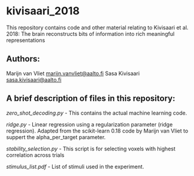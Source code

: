 # kivisaari_2018
This repository contains code and other material relating to Kivisaari et al. 2018: The brain reconstructs bits of 
information into rich meaningful representations


## Authors:

Marijn van Vliet marijn.vanvliet@aalto.fi
Sasa Kivisaari sasa.kivisaari@aalto.fi



## A brief description of files in this repository:

*zero_shot_decoding.py* - This contains the actual machine learning code. 

*ridge.py* - Linear regression using a regularization parameter (ridge regression).
Adapted from the scikit-learn 0.18 code by Marijn van Vliet to suppert the
alpha_per_target parameter.

*stability_selection.py* - This script is for selecting voxels with highest 
correlation across trials

*stimulus_list.pdf* - List of stimuli used in the experiment. 

